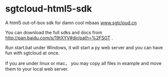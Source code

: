 # sgtcloud-html5-sdk
A html5 out-of-box sdk for damn cool mbaas www.sgtcloud.cn

You can download the full sdks and docs from http://pan.baidu.com/s/19tXYV#dir/path=%2FSGT .

Run start.bat under Windows, it will start a py web server and you can have fun with sgtcloud at once.

If you are under linux or mac， you may copy all files in example and move them to your local web server.
